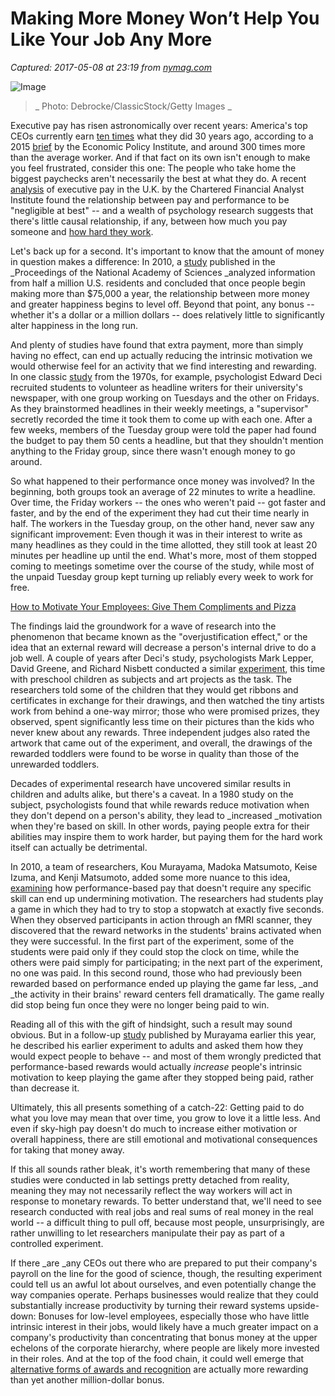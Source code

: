 # Making More Money Won’t Help You Like Your Job Any More

_Captured: 2017-05-08 at 23:19 from [nymag.com](http://nymag.com/scienceofus/2017/03/earning-more-money-wont-help-you-like-your-job-any-more.html?mid=full-rss-scienceofus)_

![Image](http://pixel.nymag.com/imgs/daily/science/2017/03/01/01-payment.w710.h473.jpg)

> _ Photo: Debrocke/ClassicStock/Getty Images _

Executive pay has risen astronomically over recent years: America's top CEOs currently earn [ten times](http://www.epi.org/publication/top-ceos-make-300-times-more-than-workers-pay-growth-surpasses-market-gains-and-the-rest-of-the-0-1-percent/) what they did 30 years ago, according to a 2015 [brief](http://www.epi.org/publication/top-ceos-make-300-times-more-than-workers-pay-growth-surpasses-market-gains-and-the-rest-of-the-0-1-percent/) by the Economic Policy Institute, and around 300 times more than the average worker. And if that fact on its own isn't enough to make you feel frustrated, consider this one: The people who take home the biggest paychecks aren't necessarily the best at what they do. A recent [analysis](https://www.cfauk.org/media-centre/cfa-uk-executive-remuneration-report-2016) of executive pay in the U.K. by the Chartered Financial Analyst Institute found the relationship between pay and performance to be "negligible at best" -- and a wealth of psychology research suggests that there's little causal relationship, if any, between how much you pay someone and [how hard they work](http://nymag.com/scienceofus/2016/08/how-to-motivate-employees-give-them-compliments-and-pizza.html).

Let's back up for a second. It's important to know that the amount of money in question makes a difference: In 2010, a [study](http://www.pnas.org/content/107/38/16489.full) published in the _Proceedings of the National Academy of Sciences _analyzed information from half a million U.S. residents and concluded that once people begin making more than $75,000 a year, the relationship between more money and greater happiness begins to level off. Beyond that point, any bonus -- whether it's a dollar or a million dollars -- does relatively little to significantly alter happiness in the long run.

And plenty of studies have found that extra payment, more than simply having no effect, can end up actually reducing the intrinsic motivation we would otherwise feel for an activity that we find interesting and rewarding. In one classic [study](http://selfdeterminationtheory.org/SDT/documents/1971_Deci.pdf) from the 1970s, for example, psychologist Edward Deci recruited students to volunteer as headline writers for their university's newspaper, with one group working on Tuesdays and the other on Fridays. As they brainstormed headlines in their weekly meetings, a "supervisor" secretly recorded the time it took them to come up with each one. After a few weeks, members of the Tuesday group were told the paper had found the budget to pay them 50 cents a headline, but that they shouldn't mention anything to the Friday group, since there wasn't enough money to go around.

So what happened to their performance once money was involved? In the beginning, both groups took an average of 22 minutes to write a headline. Over time, the Friday workers -- the ones who weren't paid -- got faster and faster, and by the end of the experiment they had cut their time nearly in half. The workers in the Tuesday group, on the other hand, never saw any significant improvement: Even though it was in their interest to write as many headlines as they could in the time allotted, they still took at least 20 minutes per headline up until the end. What's more, most of them stopped coming to meetings sometime over the course of the study, while most of the unpaid Tuesday group kept turning up reliably every week to work for free.

[ How to Motivate Your Employees: Give Them Compliments and Pizza ](http://nymag.com/scienceofus/2016/08/how-to-motivate-employees-give-them-compliments-and-pizza.html)

The findings laid the groundwork for a wave of research into the phenomenon that became known as the "overjustification effect," or the idea that an external reward will decrease a person's internal drive to do a job well. A couple of years after Deci's study, psychologists Mark Lepper, David Greene, and Richard Nisbett conducted a similar [experiment](http://courses.umass.edu/psyc360/lepper%20greene%20nisbett.pdf), this time with preschool children as subjects and art projects as the task. The researchers told some of the children that they would get ribbons and certificates in exchange for their drawings, and then watched the tiny artists work from behind a one-way mirror; those who were promised prizes, they observed, spent significantly less time on their pictures than the kids who never knew about any rewards. Three independent judges also rated the artwork that came out of the experiment, and overall, the drawings of the rewarded toddlers were found to be worse in quality than those of the unrewarded toddlers.

Decades of experimental research have uncovered similar results in children and adults alike, but there's a caveat. In a 1980 study on the subject, psychologists found that while rewards reduce motivation when they don't depend on a person's ability, they lead to _increased _motivation when they're based on skill. In other words, paying people extra for their abilities may inspire them to work harder, but paying them for the hard work itself can actually be detrimental.

In 2010, a team of researchers, Kou Murayama, Madoka Matsumoto, Keise Izuma, and Kenji Matsumoto, added some more nuance to this idea, [examining](http://www.pnas.org/content/107/49/20911.abstract) how performance-based pay that doesn't require any specific skill can end up undermining motivation. The researchers had students play a game in which they had to try to stop a stopwatch at exactly five seconds. When they observed participants in action through an fMRI scanner, they discovered that the reward networks in the students' brains activated when they were successful. In the first part of the experiment, some of the students were paid only if they could stop the clock on time, while the others were paid simply for participating; in the next part of the experiment, no one was paid. In this second round, those who had previously been rewarded based on performance ended up playing the game far less, _and _the activity in their brains' reward centers fell dramatically. The game really did stop being fun once they were no longer being paid to win.

Reading all of this with the gift of hindsight, such a result may sound obvious. But in a follow-up [study](http://centaur.reading.ac.uk/68204/) published by Murayama earlier this year, he described his earlier experiment to adults and asked them how they would expect people to behave -- and most of them wrongly predicted that performance-based rewards would actually _increase_ people's intrinsic motivation to keep playing the game after they stopped being paid, rather than decrease it.

Ultimately, this all presents something of a catch-22: Getting paid to do what you love may mean that over time, you grow to love it a little less. And even if sky-high pay doesn't do much to increase either motivation or overall happiness, there are still emotional and motivational consequences for taking that money away.

If this all sounds rather bleak, it's worth remembering that many of these studies were conducted in lab settings pretty detached from reality, meaning they may not necessarily reflect the way workers will act in response to monetary rewards. To better understand that, we'll need to see research conducted with real jobs and real sums of real money in the real world -- a difficult thing to pull off, because most people, unsurprisingly, are rather unwilling to let researchers manipulate their pay as part of a controlled experiment.

If there _are _any CEOs out there who are prepared to put their company's payroll on the line for the good of science, though, the resulting experiment could tell us an awful lot about ourselves, and even potentially change the way companies operate. Perhaps businesses would realize that they could substantially increase productivity by turning their reward systems upside-down: Bonuses for low-level employees, especially those who have little intrinsic interest in their jobs, would likely have a much greater impact on a company's productivity than concentrating that bonus money at the upper echelons of the corporate hierarchy, where people are likely more invested in their roles. And at the top of the food chain, it could well emerge that [alternative forms of awards and recognition](http://nymag.com/scienceofus/2017/02/people-work-harder-if-you-praise-others-in-front-of-them.html) are actually more rewarding than yet another million-dollar bonus.
